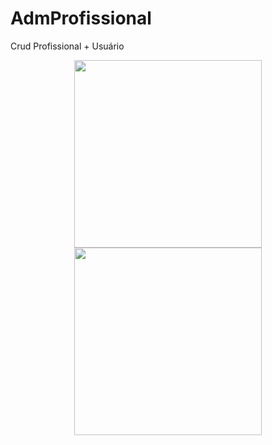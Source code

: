 # AdmProfissional
Crud Profissional + Usuário

<div align="center">
  <img src="https://user-images.githubusercontent.com/57848353/127422344-2ad5ca5e-5f9c-4aca-9799-68c9ee630795.png" width="300px"/>                                                 </div>
<div align="center">
 <img src="https://user-images.githubusercontent.com/57848353/127423362-10f0dc0e-6e8d-4adc-a3bb-afc8a95ab4e8.png" width="300px"/> 
 </div>
